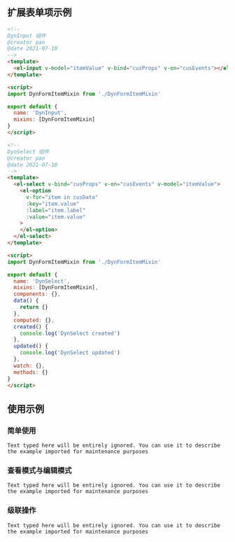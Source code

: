 ## 扩展表单项示例

```html
<!--
DynInput 组件
@creator pan
@date 2021-07-10
-->
<template>
  <el-input v-model="itemValue" v-bind="cusProps" v-on="cusEvents"></el-input>
</template>

<script>
import DynFormItemMixin from './DynFormItemMixin'

export default {
  name: 'DynInput',
  mixins: [DynFormItemMixin]
}
</script>
```

```html
<!--
DynSelect 组件
@creator pan
@date 2021-07-10
-->
<template>
  <el-select v-bind="cusProps" v-on="cusEvents" v-model="itemValue">
    <el-option
      v-for="item in cusData"
      :key="item.value"
      :label="item.label"
      :value="item.value"
    >
    </el-option>
  </el-select>
</template>

<script>
import DynFormItemMixin from './DynFormItemMixin'

export default {
  name: 'DynSelect',
  mixins: [DynFormItemMixin],
  components: {},
  data() {
    return {}
  },
  computed: {},
  created() {
    console.log('DynSelect created')
  },
  updated() {
    console.log('DynSelect updated')
  },
  watch: {},
  methods: {}
}
</script>
```
## 使用示例

### 简单使用

```[import](../examples/views/BasicDemo.vue)
Text typed here will be entirely ignored. You can use it to describe the example imported for maintenance purposes
```

### 查看模式与编辑模式

```[import](../examples/views/WatchModelDemo.vue)
Text typed here will be entirely ignored. You can use it to describe the example imported for maintenance purposes
```

### 级联操作

```[import](../examples/views/CascadeOperateDemo.vue)
Text typed here will be entirely ignored. You can use it to describe the example imported for maintenance purposes
```
